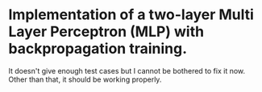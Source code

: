 # Implementation of a two-layer Multi Layer Perceptron (MLP) with backpropagation training. 

It doesn't give enough test cases but I cannot be bothered to fix it now. Other than that, it should be working properly.
